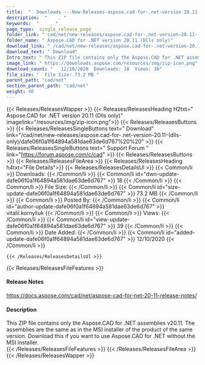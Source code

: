 ```yaml
---
title:  "  Downloads ---New-Releases-aspose.cad-for-.net-version-20.11-(dlls-only) . " 
description:  "    . " 
keywords:  "    . " 
page_type:  single_release_page
folder_link: " cad/net/new-releases/aspose.cad-for-.net-version-20.11-(dlls-only)/"
folder_name: " Aspose.CAD for .NET version 20.11 (Dlls only)"
download_link: " /cad/net/new-releases/aspose.cad-for-.net-version-20.11-(dlls-only)/dafe06f0a1f64894a581dae63de6d767"
download_text: " Download"
Intro_text: " This ZIP file contains only the Aspose.CAD for .NET assemblies v20.11. The assem..."
image_link: " https://downloads.aspose.com/resources/img/zip-icon.png"
download_count: "   12/10/2020  Downloads: 18  Views: 38"
file_size: "  File Size: 73.2 MB "
parent_path: "cad/net"
section_parent_path: "cad/net"
weight: 40 
---
```


{{< Releases/ReleasesWapper >}}
  {{< Releases/ReleasesHeading H2txt=" Aspose.CAD for .NET version 20.11 (Dlls only)" imagelink="/resources/img/zip-icon.png">}}
  {{< Releases/ReleasesButtons >}}
    {{< Releases/ReleasesSingleButtons text=" Download" link="/cad/net/new-releases/aspose.cad-for-.net-version-20.11-(dlls-only)/dafe06f0a1f64894a581dae63de6d767%20%20" >}}
    {{< Releases/ReleasesSingleButtons text=" Support Forum " link="https://forum.aspose.com/c/cad" >}}
  {{< Releases/ReleasesButtons >}}
  {{< Releases/ReleasesFileArea >}}
    {{< Releases/ReleasesHeading h4txt="File Details">}}
    {{< Releases/ReleasesDetailsUl >}}
            {{< Common/li  >}} Downloads: {{< /Common/li >}} 
      {{< Common/li id="dwn-update-dafe06f0a1f64894a581dae63de6d767" >}} 18 {{< /Common/li >}} 
      {{< Common/li  >}} File Size: {{< /Common/li >}} 
      {{< Common/li id="size-update-dafe06f0a1f64894a581dae63de6d767" >}} 73.2 MB {{< /Common/li >}} 
      {{< Common/li  >}} Posted By: {{< /Common/li >}} 
      {{< Common/li id="author-update-dafe06f0a1f64894a581dae63de6d767" >}} vitalii.kornyliuk {{< /Common/li >}} 
      {{< Common/li  >}} Views: {{< /Common/li >}} 
      {{< Common/li id="view-update-dafe06f0a1f64894a581dae63de6d767" >}} 39 {{< /Common/li >}} 
      {{< Common/li  >}} Date Added: {{< /Common/li >}} 
      {{< Common/li id="added-update-dafe06f0a1f64894a581dae63de6d767" >}} 12/10/2020 {{< /Common/li >}} 

    {{< /Releases/ReleasesDetailsUl >}}

  {{< Releases/ReleasesFileFeatures >}}
      <h4>Release Notes</h4><div><a href="https://docs.aspose.com/cad/net/aspose-cad-for-net-20-11-release-notes/">https://docs.aspose.com/cad/net/aspose-cad-for-net-20-11-release-notes/</a></div><h4>Description</h4><div class="HTMLDescription">This ZIP file contains only the Aspose.CAD for .NET assemblies v20.11. The assemblies are the same as in the MSI installer of the product of the same version. Download this if you want to use Aspose.CAD for .NET without the MSI installer.</div>
  {{< /Releases/ReleasesFileFeatures >}}
 {{< /Releases/ReleasesFileArea >}}
{{< /Releases/ReleasesWapper >}}


